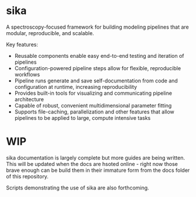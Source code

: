 # sika
A spectroscopy-focused framework for building modeling pipelines that are modular, reproducible, and scalable.

Key features:
   - Reusable components enable easy end-to-end testing and iteration of pipelines
   - Configuration-powered pipeline steps allow for flexible, reproducible workflows   
   - Pipeline runs generate and save self-documentation from code and configuration at runtime, increasing reproducibility
   - Provides built-in tools for visualizing and communicating pipeline architecture
   - Capable of robust, convenient multidimensional parameter fitting
   - Supports file-caching, parallelization and other features that allow pipelines to be applied to large, compute intensive tasks 

# WIP
sika documentation is largely complete but more guides are being written. This will be updated when the docs are hsoted online - right now those brave enough can be build them in their immature form from the docs folder of this repository.

Scripts demonstrating the use of sika are also forthcoming.

